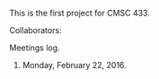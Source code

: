 This is the first project for CMSC 433. 

Collaborators:



Meetings log.

1. Monday, February 22, 2016. 
